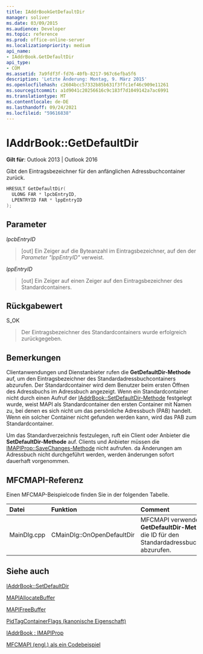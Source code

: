 ```yaml
---
title: IAddrBookGetDefaultDir
manager: soliver
ms.date: 03/09/2015
ms.audience: Developer
ms.topic: reference
ms.prod: office-online-server
ms.localizationpriority: medium
api_name:
- IAddrBook.GetDefaultDir
api_type:
- COM
ms.assetid: 7a9fdf3f-fd76-40fb-8217-967c6efba5f6
description: 'Letzte Änderung: Montag, 9. März 2015'
ms.openlocfilehash: c2604bcc57332b85b631f3ffc1ef46c909e11261
ms.sourcegitcommit: a1d9041c20256616c9c183f7d1049142a7ac6991
ms.translationtype: MT
ms.contentlocale: de-DE
ms.lasthandoff: 09/24/2021
ms.locfileid: "59616838"
---
```

# <a name="iaddrbookgetdefaultdir"></a>IAddrBook::GetDefaultDir

  
  
**Gilt für**: Outlook 2013 | Outlook 2016 
  
Gibt den Eintragsbezeichner für den anfänglichen Adressbuchcontainer zurück.
  
```cpp
HRESULT GetDefaultDir(
  ULONG FAR * lpcbEntryID,
  LPENTRYID FAR * lppEntryID
);
```

## <a name="parameters"></a>Parameter

 _lpcbEntryID_
  
> [out] Ein Zeiger auf die Byteanzahl im Eintragsbezeichner, auf den der  _Parameter "lppEntryID"_ verweist. 
    
 _lppEntryID_
  
> [out] Ein Zeiger auf einen Zeiger auf den Eintragsbezeichner des Standardcontainers.
    
## <a name="return-value"></a>Rückgabewert

S_OK 
  
> Der Eintragsbezeichner des Standardcontainers wurde erfolgreich zurückgegeben.
    
## <a name="remarks"></a>Bemerkungen

Clientanwendungen und Dienstanbieter rufen die **GetDefaultDir-Methode** auf, um den Eintragsbezeichner des Standardadressbuchcontainers abzurufen. Der Standardcontainer wird dem Benutzer beim ersten Öffnen des Adressbuchs im Adressbuch angezeigt. Wenn ein Standardcontainer nicht durch einen Aufruf der [IAddrBook::SetDefaultDir-Methode](iaddrbook-setdefaultdir.md) festgelegt wurde, weist MAPI als Standardcontainer den ersten Container mit Namen zu, bei denen es sich nicht um das persönliche Adressbuch (PAB) handelt. Wenn ein solcher Container nicht gefunden werden kann, wird das PAB zum Standardcontainer. 
  
Um das Standardverzeichnis festzulegen, ruft ein Client oder Anbieter die **SetDefaultDir-Methode** auf. Clients und Anbieter müssen die [IMAPIProp::SaveChanges-Methode](imapiprop-savechanges.md) nicht aufrufen. da Änderungen am Adressbuch nicht durchgeführt werden, werden änderungen sofort dauerhaft vorgenommen. 
  
## <a name="mfcmapi-reference"></a>MFCMAPI-Referenz

Einen MFCMAP-Beispielcode finden Sie in der folgenden Tabelle.
  
|**Datei**|**Funktion**|**Comment**|
|:-----|:-----|:-----|
|MainDlg.cpp  <br/> |CMainDlg::OnOpenDefaultDir  <br/> |MFCMAPI verwendet die **GetDefaultDir-Methode,** um die ID für den Standardadressbuchcontainer abzurufen.  <br/> |
   
## <a name="see-also"></a>Siehe auch



[IAddrBook::SetDefaultDir](iaddrbook-setdefaultdir.md)
  
[MAPIAllocateBuffer](mapiallocatebuffer.md)
  
[MAPIFreeBuffer](mapifreebuffer.md)
  
[PidTagContainerFlags (kanonische Eigenschaft)](pidtagcontainerflags-canonical-property.md)
  
[IAddrBook : IMAPIProp](iaddrbookimapiprop.md)


[MFCMAPI (engl.) als ein Codebeispiel](mfcmapi-as-a-code-sample.md)

